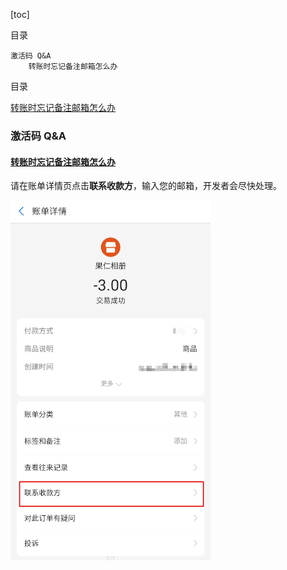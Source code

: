 [toc]

目录

```
激活码 Q&A
	转账时忘记备注邮箱怎么办
```

目录

<a href="#Q1">转账时忘记备注邮箱怎么办</a>

### 激活码 Q&A

#### <a href="Q1">转账时忘记备注邮箱怎么办</a>

请在账单详情页点击**联系收款方**，输入您的邮箱，开发者会尽快处理。

<img src="../imgs/Screenshot_2020-06-06-09-51-39-921.png" width="320"/>





